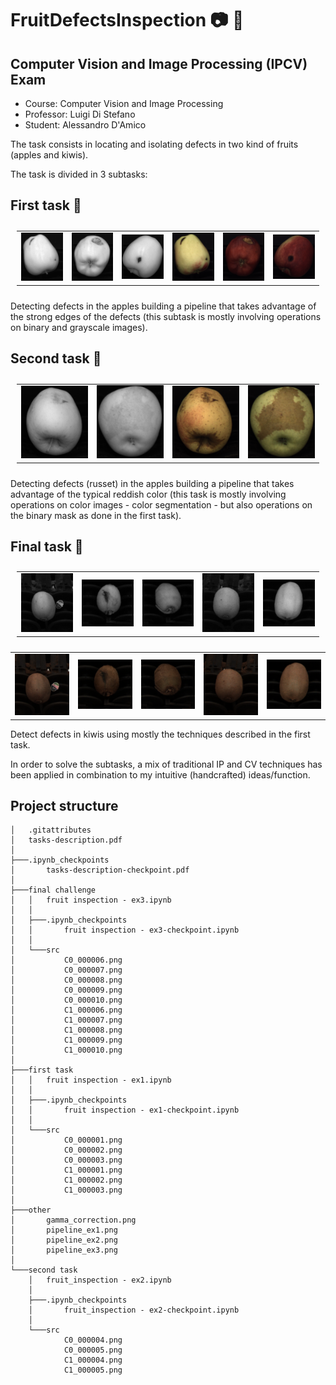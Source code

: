 # FruitDefectsInspection :camera: :apple:
## Computer Vision and Image Processing (IPCV) Exam

- Course: Computer Vision and Image Processing
- Professor: Luigi Di Stefano
- Student: Alessandro D'Amico

The task consists in locating and isolating defects in two kind of fruits (apples and kiwis).

The task is divided in 3 subtasks:

##  First task :apple:
  

<table style="padding:10px">
  <tr>
    <td> 
         <img src="./first task/src/C0_000001.png"  alt="1" width = 360px >
    </td>
    <td>
        <img src="./first task/src/C0_000002.png"  alt="1" width = 360px >
    </td>
    <td>
        <img src="./first task/src/C0_000003.png"  alt="1" width = 360px >
    </td>
    <td>
        <img src="./first task/src/C1_000001.png"  alt="1" width = 360px >
    </td>
    <td>
        <img src="./first task/src/C1_000002.png"  alt="1" width = 360px >
    </td>
    <td>
        <img src="./first task/src/C1_000003.png"  alt="1" width = 360px >
    </td>
  </tr>
</table>

Detecting defects in the apples building a pipeline that takes advantage of the strong edges of the defects (this subtask is mostly involving operations on binary and grayscale images).

## Second task :apple:
  
<table style="padding:10px">
  <tr>
    <td> 
         <img src="./second task/src/C0_000004.png"  alt="1" width = 360px >
    </td>
    <td>
        <img src="./second task/src/C0_000005.png"  alt="1" width = 360px >
    </td>
    <td>
        <img src="./second task/src/C1_000004.png"  alt="1" width = 360px >
    </td>
    <td>
        <img src="./second task/src/C1_000005.png"  alt="1" width = 360px >
    </td>
  </tr>
</table>
Detecting defects (russet) in the apples building a pipeline that takes advantage of the typical reddish color (this task is mostly involving operations on color images - color segmentation - but also operations on the binary mask as done in the first task).

## Final task :apple:
  
<table style="padding:10px">
  <tr>
    <td> 
         <img src="./final challenge/src/C0_000006.png"  alt="1" width = 360px >
    </td>
    <td>
        <img src="./final challenge/src/C0_000007.png"  alt="1" width = 360px >
    </td>
    <td>
        <img src="./final challenge/src/C0_000008.png"  alt="1" width = 360px >
    </td>
    <td>
        <img src="./final challenge/src/C0_000009.png"  alt="1" width = 360px >
    </td>
    <td>
        <img src="./final challenge/src/C0_000010.png"  alt="1" width = 360px >
    </td>
  </tr>
</table>
<table>
  <tr>
    <td> 
         <img src="./final challenge/src/C1_000006.png"  alt="1" width = 360px >
    </td>
    <td>
        <img src="./final challenge/src/C1_000007.png"  alt="1" width = 360px >
    </td>
    <td>
        <img src="./final challenge/src/C1_000008.png"  alt="1" width = 360px >
    </td>
    <td>
        <img src="./final challenge/src/C1_000009.png"  alt="1" width = 360px >
    </td>
    <td>
        <img src="./final challenge/src/C1_000010.png"  alt="1" width = 360px >
    </td>
  </tr>
</table>

Detect defects in kiwis using mostly the techniques described in the first task. 
  
In order to solve the subtasks, a mix of traditional IP and CV techniques has been applied in combination to my intuitive (handcrafted) ideas/function.


## Project structure
```
│   .gitattributes
│   tasks-description.pdf
│
├───.ipynb_checkpoints
│       tasks-description-checkpoint.pdf
│
├───final challenge
│   │   fruit inspection - ex3.ipynb
│   │
│   ├───.ipynb_checkpoints
│   │       fruit inspection - ex3-checkpoint.ipynb
│   │
│   └───src
│           C0_000006.png
│           C0_000007.png
│           C0_000008.png
│           C0_000009.png
│           C0_000010.png
│           C1_000006.png
│           C1_000007.png
│           C1_000008.png
│           C1_000009.png
│           C1_000010.png
│
├───first task
│   │   fruit inspection - ex1.ipynb
│   │
│   ├───.ipynb_checkpoints
│   │       fruit inspection - ex1-checkpoint.ipynb
│   │
│   └───src
│           C0_000001.png
│           C0_000002.png
│           C0_000003.png
│           C1_000001.png
│           C1_000002.png
│           C1_000003.png
│
├───other
│       gamma_correction.png
│       pipeline_ex1.png
│       pipeline_ex2.png
│       pipeline_ex3.png
│
└───second task
    │   fruit_inspection - ex2.ipynb
    │
    ├───.ipynb_checkpoints
    │       fruit_inspection - ex2-checkpoint.ipynb
    │
    └───src
            C0_000004.png
            C0_000005.png
            C1_000004.png
            C1_000005.png
```
